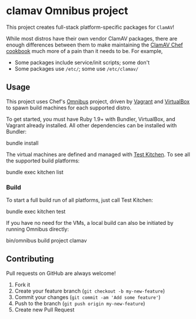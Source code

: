 clamav Omnibus project
======================

This project creates full-stack platform-specific packages for `ClamAV`!

While most distros have their own vendor ClamAV packages, there are enough
differences between them to make maintaining the
[ClamAV Chef cookbook](http://community.opscode.com/cookbooks/clamav) much more
of a pain than it needs to be. For example,

* Some packages include service/init scripts; some don't
* Some packages use `/etc/`; some use `/etc/clamav/`

Usage
-----

This project uses Chef's [Omnibus](https://github.com/opscode/omnibus-ruby)
project, driven by [Vagrant](http://www.vagrantup.com) and
[VirtualBox](https://www.virtualbox.org) to spawn build machines for each
supported distro.

To get started, you must have Ruby 1.9+ with Bundler, VirtualBox, and Vagrant
already installed. All other dependencies can be installed with Bundler:

  bundle install

The virtual machines are defined and managed with
[Test Kitchen](https://github.com/test-kitchen/test-kitchen). To see all the
supported build platforms:

  bundle exec kitchen list

### Build

To start a full build run of all platforms, just call Test Kitchen:

  bundle exec kitchen test

If you have no need for the VMs, a local build can also be initiated by
running Omnibus directly:

  bin/omnibus build project clamav

Contributing
------------

Pull requests on GitHub are always welcome!

1. Fork it
2. Create your feature branch (`git checkout -b my-new-feature`)
3. Commit your changes (`git commit -am 'Add some feature'`)
4. Push to the branch (`git push origin my-new-feature`)
5. Create new Pull Request
